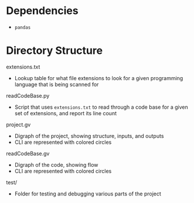 # Dependencies
- `pandas`

# Directory Structure
extensions.txt
- Lookup table for what file extensions to look for a given programming language that is being scanned for

readCodeBase.py
- Script that uses `extensions.txt` to read through a code base for a given set of extensions, and report its line count

project.gv
- Digraph of the project, showing structure, inputs, and outputs
- CLI are represented with colored circles

readCodeBase.gv
- Digraph of the code, showing flow
- CLI are represented with colored circles

test/
- Folder for testing and debugging various parts of the project